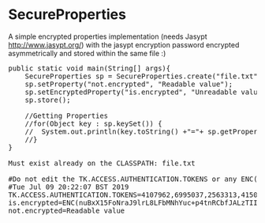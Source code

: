 # SecureProperties
A simple encrypted properties implementation (needs Jasypt http://www.jasypt.org/) with the jasypt encryption password encrypted asymmetrically and stored within the same file :)

<pre>
public static void main(String[] args){
	SecureProperties sp = SecureProperties.create("file.txt");
	sp.setProperty("not.encrypted", "Readable value");
	sp.setEncryptedProperty("is.encrypted", "Unreadable value");
	sp.store();
	
	//Getting Properties
	//for(Object key : sp.keySet()) {
	//	System.out.println(key.toString() +"="+ sp.getProperty(key.toString()));
	//}
}

Must exist already on the CLASSPATH: file.txt

#Do not edit the TK.ACCESS.AUTHENTICATION.TOKENS or any ENC() constants
#Tue Jul 09 20:22:07 BST 2019
TK.ACCESS.AUTHENTICATION.TOKENS=4107962,6995037,2563313,415094,6995037,6826570,6302193,6879550,3764443,8789633
is.encrypted=ENC(nuBxX15FoNraJ9lrL8LFbMNhYuc+p4tnRCbfJALzTII\=)
not.encrypted=Readable value
</pre>
